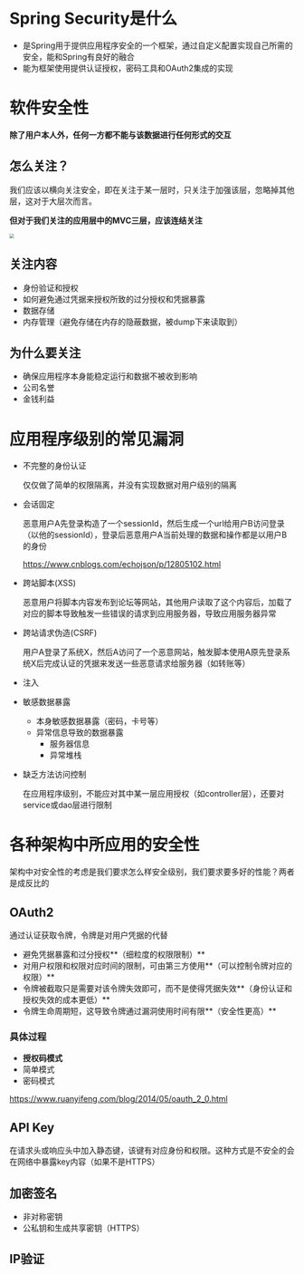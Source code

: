 # Spring Security是什么

+ 是Spring用于提供应用程序安全的一个框架，通过自定义配置实现自己所需的安全，能和Spring有良好的融合
+ 能为框架使用提供认证授权，密码工具和OAuth2集成的实现

# 软件安全性

**除了用户本人外，任何一方都不能与该数据进行任何形式的交互**

## 怎么关注？

我们应该以横向关注安全，即在关注于某一层时，只关注于加强该层，忽略掉其他层，这对于大层次而言。

**但对于我们关注的应用层中的MVC三层，应该连结关注**

<img src="https://cs8.intsig.net/sync/enhance_jpg?token=9F2A0ABE4A81415718AHL9EL&file_name=JRRE35QTe5VCAVArrMLhKPL7.jpg&t=1652689547818&rotate=0&mode=0" style="zoom:50%;" />

## 关注内容

+ 身份验证和授权
+ 如何避免通过凭据来授权所致的过分授权和凭据暴露
+ 数据存储
+ 内存管理（避免存储在内存的隐蔽数据，被dump下来读取到）

## 为什么要关注

+ 确保应用程序本身能稳定运行和数据不被收到影响
+ 公司名誉
+ 金钱利益



# 应用程序级别的常见漏洞

+ 不完整的身份认证

  仅仅做了简单的权限隔离，并没有实现数据对用户级别的隔离

+ 会话固定

  恶意用户A先登录构造了一个sessionId，然后生成一个url给用户B访问登录（以他的sessionId），登录后恶意用户A当前处理的数据和操作都是以用户B的身份

  https://www.cnblogs.com/echojson/p/12805102.html

+ 跨站脚本(XSS)

  恶意用户将脚本内容发布到论坛等网站，其他用户读取了这个内容后，加载了对应的脚本导致触发一些错误的请求到应用服务器，导致应用服务器异常

+ 跨站请求伪造(CSRF)

  用户A登录了系统X，然后A访问了一个恶意网站，触发脚本使用A原先登录系统X后完成认证的凭据来发送一些恶意请求给服务器（如转账等）

+ 注入

+ 敏感数据暴露

  + 本身敏感数据暴露（密码，卡号等）
  + 异常信息导致的数据暴露
    + 服务器信息
    + 异常堆栈

+ 缺乏方法访问控制

  在应用程序级别，不能应对其中某一层应用授权（如controller层），还要对service或dao层进行限制





# 各种架构中所应用的安全性

架构中对安全性的考虑是我们要求怎么样安全级别，我们要求要多好的性能？两者是成反比的

## OAuth2

通过认证获取令牌，令牌是对用户凭据的代替

+ 避免凭据暴露和过分授权**（细粒度的权限限制）**
+ 对用户权限和权限对应时间的限制，可由第三方使用**（可以控制令牌对应的权限）**
+ 令牌被截取只是需要对该令牌失效即可，而不是使得凭据失效**（身份认证和授权失效的成本更低）**
+ 令牌生命周期短，这导致令牌通过漏洞使用时间有限**（安全性更高）**

### 具体过程

+ **授权码模式**
+ 简单模式
+ 密码模式

https://www.ruanyifeng.com/blog/2014/05/oauth_2_0.html

## API Key

在请求头或响应头中加入静态键，该键有对应身份和权限。这种方式是不安全的会在网络中暴露key内容（如果不是HTTPS）

## 加密签名

+ 非对称密钥
+ 公私钥和生成共享密钥（HTTPS）

## IP验证















